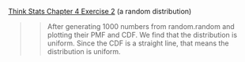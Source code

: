 [Think Stats Chapter 4 Exercise 2](http://greenteapress.com/thinkstats2/html/thinkstats2005.html#toc41) (a random distribution)

>> After generating 1000 numbers from random.random and plotting their PMF and CDF. We find that the distribution is uniform. Since the CDF is a straight line, that means the distribution is uniform. 